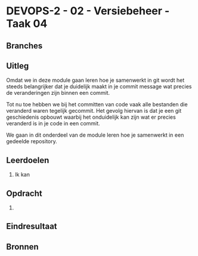 # DEVOPS-2 - 02 - Versiebeheer - Taak 04

## Branches

## Uitleg

Omdat we in deze module gaan leren hoe je samenwerkt in git wordt het steeds belangrijker dat je duidelijk maakt in je commit message wat precies de veranderingen zijn binnen een commit. 

Tot nu toe hebben we bij het committen van code vaak alle bestanden die veranderd waren tegelijk gecommit. Het gevolg hiervan is dat je een git geschiedenis opbouwt waarbij het onduidelijk kan zijn wat er precies veranderd is in je code in een commit.

We gaan in dit onderdeel van de module leren hoe je samenwerkt in een gedeelde repository. 




## Leerdoelen

1. Ik kan

## Opdracht

1.  

## Eindresultaat



## Bronnen